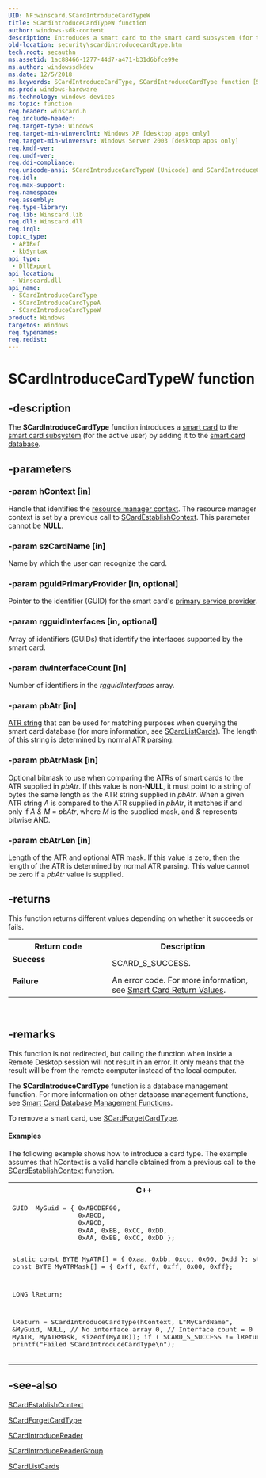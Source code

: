 ```yaml
---
UID: NF:winscard.SCardIntroduceCardTypeW
title: SCardIntroduceCardTypeW function
author: windows-sdk-content
description: Introduces a smart card to the smart card subsystem (for the active user) by adding it to the smart card database.
old-location: security\scardintroducecardtype.htm
tech.root: secauthn
ms.assetid: 1ac88466-1277-44d7-a471-b31d6bfce99e
ms.author: windowssdkdev
ms.date: 12/5/2018
ms.keywords: SCardIntroduceCardType, SCardIntroduceCardType function [Security], SCardIntroduceCardTypeA, SCardIntroduceCardTypeW, _smart_scardintroducecardtype, security.scardintroducecardtype, winscard/SCardIntroduceCardType, winscard/SCardIntroduceCardTypeA, winscard/SCardIntroduceCardTypeW
ms.prod: windows-hardware
ms.technology: windows-devices
ms.topic: function
req.header: winscard.h
req.include-header: 
req.target-type: Windows
req.target-min-winverclnt: Windows XP [desktop apps only]
req.target-min-winversvr: Windows Server 2003 [desktop apps only]
req.kmdf-ver: 
req.umdf-ver: 
req.ddi-compliance: 
req.unicode-ansi: SCardIntroduceCardTypeW (Unicode) and SCardIntroduceCardTypeA (ANSI)
req.idl: 
req.max-support: 
req.namespace: 
req.assembly: 
req.type-library: 
req.lib: Winscard.lib
req.dll: Winscard.dll
req.irql: 
topic_type:
 - APIRef
 - kbSyntax
api_type:
 - DllExport
api_location:
 - Winscard.dll
api_name:
 - SCardIntroduceCardType
 - SCardIntroduceCardTypeA
 - SCardIntroduceCardTypeW
product: Windows
targetos: Windows
req.typenames: 
req.redist: 
---
```


# SCardIntroduceCardTypeW function


## -description


The <b>SCardIntroduceCardType</b> function introduces a <a href="https://msdn.microsoft.com/3e9d7672-2314-45c8-8178-5a0afcfd0c50">smart card</a> to the <a href="https://msdn.microsoft.com/3e9d7672-2314-45c8-8178-5a0afcfd0c50">smart card subsystem</a> (for the active user) by adding it to the <a href="https://msdn.microsoft.com/3e9d7672-2314-45c8-8178-5a0afcfd0c50">smart card database</a>.


## -parameters




### -param hContext [in]

Handle that identifies the <a href="https://msdn.microsoft.com/ce589e18-02ac-42c2-b76b-776deb686bbd">resource manager context</a>. The resource manager context is set by a previous call to 
<a href="https://msdn.microsoft.com/1cf9b005-b76c-4fc9-b4bd-a1ad8552535f">SCardEstablishContext</a>. This parameter cannot be <b>NULL</b>.


### -param szCardName [in]

Name by which the user can recognize the card.


### -param pguidPrimaryProvider [in, optional]

Pointer to the identifier (GUID) for the smart card's <a href="https://msdn.microsoft.com/2fe6cfd3-8a2e-4dbe-9fb8-332633daa97a">primary service provider</a>.


### -param rgguidInterfaces [in, optional]

Array of identifiers (GUIDs) that identify the interfaces supported by the smart card.


### -param dwInterfaceCount [in]

Number of identifiers in the <i>rgguidInterfaces</i> array.


### -param pbAtr [in]

<a href="https://msdn.microsoft.com/0baaa937-f635-4500-8dcd-9dbbd6f4cd02">ATR string</a> that can be used for matching purposes when querying the smart card database (for more information, see 
<a href="https://msdn.microsoft.com/b8ecbb8c-e1fb-485b-9a2c-20e6edf25cf1">SCardListCards</a>). The length of this string is determined by normal ATR parsing.


### -param pbAtrMask [in]

Optional bitmask to use when comparing the ATRs of smart cards to the ATR supplied in <i>pbAtr</i>. If this value is non-<b>NULL</b>, it must point to a string of bytes the same length as the ATR string supplied in <i>pbAtr</i>. When a given ATR string <i>A</i> is compared to the ATR supplied in <i>pbAtr</i>, it matches if and only if <i>A &amp; M</i> = <i>pbAtr</i>, where <i>M</i> is the supplied mask, and <i>&amp;</i> represents bitwise AND.


### -param cbAtrLen [in]

Length of the ATR and optional ATR mask. If this value is zero, then the length of the ATR is determined by normal ATR parsing. This value cannot be zero if a <i>pbAtr</i> value is supplied.


## -returns



This function returns different values depending on whether it succeeds or fails.

<table>
<tr>
<th>Return code</th>
<th>Description</th>
</tr>
<tr>
<td width="40%">
<dl>
<dt><b>Success</b></dt>
</dl>
</td>
<td width="60%">
SCARD_S_SUCCESS.

</td>
</tr>
<tr>
<td width="40%">
<dl>
<dt><b>Failure</b></dt>
</dl>
</td>
<td width="60%">
An error code. For more information, see 
<a href="https://msdn.microsoft.com/en-us/library/Aa374738(v=VS.85).aspx">Smart Card Return Values</a>.

</td>
</tr>
</table>
 




## -remarks



This function is not redirected, but calling the function when inside a Remote Desktop session  will not result in an error. It only means that the result will be from the remote computer instead of the local computer. 

The <b>SCardIntroduceCardType</b> function is a database management function. For more information on other database management functions, see 
<a href="https://msdn.microsoft.com/a2f457e1-c042-42e7-9071-cf0edd68e27a">Smart Card Database Management Functions</a>.

To remove a smart card, use 
<a href="https://msdn.microsoft.com/4f2d4791-d517-43e4-bff9-f88e12983dea">SCardForgetCardType</a>.


#### Examples

The following example shows how to introduce a card type. The example assumes that hContext is a valid handle obtained from a previous call to the <a href="https://msdn.microsoft.com/1cf9b005-b76c-4fc9-b4bd-a1ad8552535f">SCardEstablishContext</a> function.

<div class="code"><span codelanguage="ManagedCPlusPlus"><table>
<tr>
<th>C++</th>
</tr>
<tr>
<td>
<pre>GUID  MyGuid = { 0xABCDEF00,
                 0xABCD,
                 0xABCD,
                 0xAA, 0xBB, 0xCC, 0xDD,
                 0xAA, 0xBB, 0xCC, 0xDD };

static const BYTE MyATR[] =     { 0xaa, 0xbb, 0xcc, 0x00, 0xdd };
static const BYTE MyATRMask[] = { 0xff, 0xff, 0xff, 0x00, 0xff};

LONG            lReturn;

lReturn = SCardIntroduceCardType(hContext, 
                                 L"MyCardName",
                                 &amp;MyGuid,
                                 NULL,    // No interface array
                                 0,       // Interface count = 0
                                 MyATR,
                                 MyATRMask,
                                 sizeof(MyATR));
if ( SCARD_S_SUCCESS != lReturn )
    printf("Failed SCardIntroduceCardType\n");
</pre>
</td>
</tr>
</table></span></div>



## -see-also




<a href="https://msdn.microsoft.com/1cf9b005-b76c-4fc9-b4bd-a1ad8552535f">SCardEstablishContext</a>



<a href="https://msdn.microsoft.com/4f2d4791-d517-43e4-bff9-f88e12983dea">SCardForgetCardType</a>



<a href="https://msdn.microsoft.com/1f8b9d75-5bba-40c3-99a0-6910855fcd4d">SCardIntroduceReader</a>



<a href="https://msdn.microsoft.com/aaf7d2f9-71d5-42bb-a96f-71124be40aa3">SCardIntroduceReaderGroup</a>



<a href="https://msdn.microsoft.com/b8ecbb8c-e1fb-485b-9a2c-20e6edf25cf1">SCardListCards</a>
 

 

